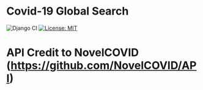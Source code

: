 # Covid-19 Global Search
![Django CI](https://github.com/jimenezraul/covid-19-search/workflows/Django%20CI/badge.svg?branch=master)
[![License: MIT](https://img.shields.io/badge/License-MIT-blue.svg)](https://opensource.org/licenses/MIT)

# API Credit to NovelCOVID (https://github.com/NovelCOVID/API)
